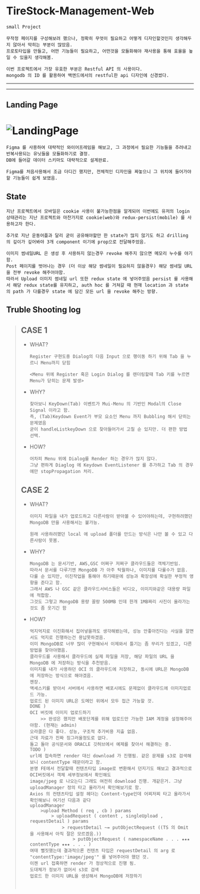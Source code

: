 # TireStock-Management-Web

    small Project

    무작정 페이지를 구성해보려 했으나, 정확히 무엇이 필요하고 어떻게 디자인할것인지 생각해두지 않아서 막히는 부분이 많았음.
    프로토타입을 만들고, 어떤 기능들이 필요하고, 어떤것을 모듈화해야 재사용을 통해 효율을 높일 수 있을지 생각해봄.

    이번 프로젝트에서 가장 유효한 부분은 Restful API 의 사용이다.
    mongodb 의 ID 를 활용하여 백엔드에서의 restful한 api 디자인에 신경썼다.

---

---

## Landing Page

# ![LandingPage](https://user-images.githubusercontent.com/75712211/197938497-b423dbb9-4b8d-41ff-939b-399f7467d2c6.png)

    Figma 를 사용하여 대략적인 와이어프레임을 해보고, 그 과정에서 필요한 기능들을 추려내고 반복사용되는 유닛들을 모듈화하기로 결정.
    DB에 들어갈 데이터 스키마도 대략적으로 설계완료.

    Figma를 처음사용해서 조금 더디긴 했지만, 전체적인 디자인을 짜놓으니 그 위치에 들어가야 할 기능들이 쉽게 보였음.

## State

    지난 프로젝트에서 모바일은 cookie 사용이 불가능한점을 알게되어 이번에도 유저의 login 상태관리는 지난 프로젝트와 마찬가지로 cookie(web)와 redux-persist(mobile) 를 사용하고자 한다.

    추가로 지난 운동어플과 달리 굳이 공유해야할만 한 state가 많지 않기도 하고 drilling 의 깊이가 깊어봐야 3개 component 이기에 prop으로 전달해주었음.

    이미지 썸네일URL 은 생성 후 사용하지 않는경우 revoke 해주지 않으면 메모리 누수를 야기함.
    Post 페이지를 벗어나는 경우 (더 이상 해당 썸네일이 필요하지 않을경우) 해당 썸네일 URL 을 전부 revoke 해주어야함.
    따라서 Upload 이미지 썸네일 url 또한 redux state 에 넣어주었음 persist 를 사용해서 해당 redux state를 유지하고, auth hoc 를 거쳐갈 때 현재 location 과 state 의 path 가 다를경우 state 에 담긴 모든 url 을 revoke 해주는 방향.

## Truble Shooting log

> ## CASE 1
>
> - WHAT?
>
>   ```
>   Register 구현도중 Dialog의 다음 Input 으로 행이동 하기 위해 Tab 을 누르니 Menu까지 닫힘
>
>   <Menu 위에 Register 혹은 Login Dialog 를 렌더링할때 Tab 키를 누르면 Menu가 닫히는 문제 발생>
>   ```
>
> - WHY?
>   ```
>   찾아보니 KeyDown(Tab) 이벤트가 Mui-Menu 의 기반인 Modal의 Close Signal 이라고 함.
>   즉, (Tab)Keydown Event가 부모 요소인 Menu 까지 Bubbling 해서 닫히는 문제였음
>   굳이 handleListkeyDown 으로 찾아들어가서 고칠 순 있지만. 더 편한 방법 선택.
>   ```
> - HOW?
>   ```
>   어차피 Menu 위에 Dialog를 Render 하는 경우가 많지 않다.
>   그냥 편하게 Diaglog 에 Keydown EventListener 를 추가하고 Tab 의 경우에만 stopPropagation 처리.
>   ```
>
> ## CASE 2
>
> - WHAT?
>
>   ```
>   이미지 파일을 내가 업로드하고 다른사람이 받아볼 수 있어야하는데, 구현하려했던 MongoDB 만을 사용해서는 불가능.
>
>   원래 사용하려했던 local 에 upload 폴더를 만드는 방식은 나만 볼 수 있고 다른사람이 못봄.
>   ```
>
> - WHY?
>   ```
>   MongoDB 는 문서기반, AWS,GSC 어쩌구 저쩌구 클라우드들은 객체기반임.
>   따라서 문서를 다루기엔 MongoDB 가 아주 탁월하나, 이미지를 다룰수가 없음.
>   다룰 순 있지만, 이진작업을 통해야 하기때문에 성능과 확장성에 확실한 부정적 영향을 준다고 함.
>   그래서 AWS 나 GSC 같은 클라우드서비스들은 비디오, 이미지와같은 대용량 파일에 적합함.
>   그것도 그렇고 MongoDB 용량 꼴랑 500MB 인데 한개 1MB짜리 사진이 올라가는것도 좀 웃기긴 함
>   ```
> - HOW?
>
>   ```
>   억지억지로 이진화해서 집어넣을까도 생각해봤는데, 성능 안좋아진다는 사실을 알면서도 억지로 진행하는건 용납못하겠음.
>   이미 MongoDB로 너무 많이 구현해놔서 이제와서 틀기는 좀 무리가 있겠고, 다른 방법을 찾아야했음.
>   클라우드를 사용해서 클라우드에 실제 파일을 저장, 해당 파일의 URL 을 MongoDB 에 저장하는 방식을 추천받음.
>   이미지를 내가 사용하던 OCI 의 클라우드에 저장하고, 동시에 URL은 MongoDB 에 저장하는 방식으로 해야겠음.
>   젠장.
>   액세스키를 받아서 서버에서 사용하면 배포시에도 문제없이 클라우드에 이미지업로드 가능.
>   업로드 된 이미지 URL은 도메인 위에서 모두 접근 가능할 것.
>   DONE )
>   OCI 버킷에 이미지 업로드하기
>       >> 완성은 했지만 배포단계를 위해 업로드만 가능한 IAM 계정을 설정해주어야함. (현재는 admin)
>   오라클은 다 좋다. 성능, 구조적 추가비용 지출 없음.
>   근데 자료가 진짜 징그러울정도로 없다.
>   돌고 돌아 공식문서와 ORACLE 깃허브에서 예제를 찾아서 해결하는 중.
>   TODO )
>   url에 접속하면 render 대신 download 가 진행됨. 같은 문제를 s3로 검색해보니 contentType 때문이라고 함.
>   분명 FE에서 전달할때 컨텐츠타입 image로 변환해서 던지기도 해보고 결과적으로 OCI버킷에서 객체 세부정보에서 확인해도
>   image/jpeg 로 나오는디 그래도 여전히 download 진행. 개같은거. 그냥 uploadManager 정의 타고 올라가서 확인해보기로 함.
>   Axios 의 컨텐츠타입 설정 헤더는 Content-type인데 어찌저찌 타고 올라가서 확인해보니 여기선 다음과 같다
>   uploadManager
>       >upload Method ( req , cb ) params
>           > uploadRequest ( content , singleUpload , requestDetail ) params
>               > requestDetail ~= putObjectRequest ((TS 의 Omit 을 사용해서 아직 잘은 모르겠음.))
>                   > putObjectRequest ( namespaceName . . . ★★★ contentType ★★★ . . . )
>   여태 뻘짓했는데 결과적으론 컨텐츠 타입은 requestDetail 의 arg 로 "contentType:'image/jpeg'" 를 넣어주어야 했던 것.
>   이젠 url 접혹하면 render 가 정상적으로 진행 됨.
>   도대체가 정보가 없어서 s3로 검색
>   업로드 한 이미지 URL을 생성해서 MongoDB에 저장하기
>
>
>
>   ```
